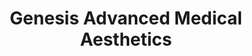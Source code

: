 ---
title: "Genesis Advanced Medical Aesthetics"
url: /calgary/genesis-advanced-medical-aesthetics/
shop: Kosmetik
---